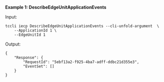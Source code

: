 **Example 1: DescribeEdgeUnitApplicationEvents**



Input: 

```
tccli iecp DescribeEdgeUnitApplicationEvents --cli-unfold-argument  \
    --ApplicationId 1 \
    --EdgeUnitId 1
```

Output: 
```
{
    "Response": {
        "RequestId": "5ebf13a2-f925-4ba7-adff-ddbc21d355e3",
        "EventSet": []
    }
}
```

